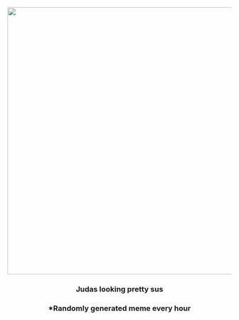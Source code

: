<p align="center">
        <img src="https://i.redd.it/jur26tytuda91.gif" width="600" height="600">
        </p>
        <h3 align="center">Judas looking pretty sus</h3>
        <h3 align="center">*Randomly generated meme every hour</h3>
    